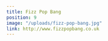 ```yaml
---
title: Fizz Pop Bang
position: 9
image: "/uploads/fizz-pop-bang.jpg"
link: http://www.fizzpopbang.co.uk
---
```


